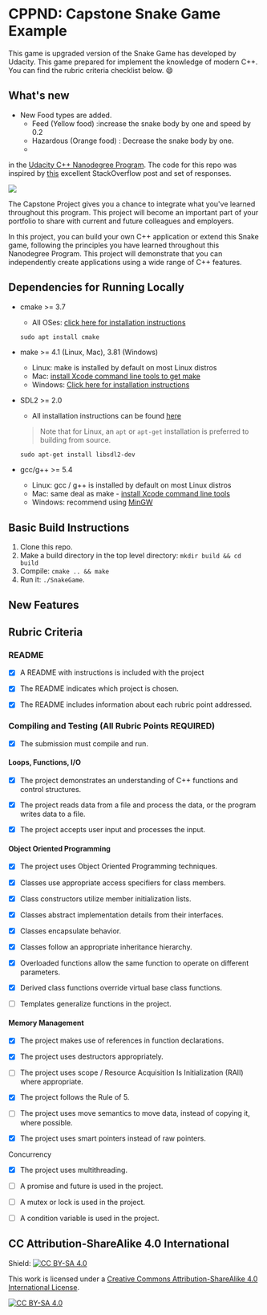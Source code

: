 # CPPND: Capstone Snake Game Example

This game is upgraded version of the Snake Game has developed by Udacity. This game prepared for implement the knowledge of modern C++. You can find the rubric criteria checklist below. :smile:

## What's new
* New Food types are added.
  * Feed (Yellow food) :increase the snake body by one and speed by 0.2
  * Hazardous (Orange food)     : Decrease the snake body by one.
  * 


in the [Udacity C++ Nanodegree Program](https://www.udacity.com/course/c-plus-plus-nanodegree--nd213). The code for this repo was inspired by [this](https://codereview.stackexchange.com/questions/212296/snake-game-in-c-with-sdl) excellent StackOverflow post and set of responses.

<img src="snake_game.gif"/>

The Capstone Project gives you a chance to integrate what you've learned throughout this program. This project will become an important part of your portfolio to share with current and future colleagues and employers.

In this project, you can build your own C++ application or extend this Snake game, following the principles you have learned throughout this Nanodegree Program. This project will demonstrate that you can independently create applications using a wide range of C++ features.

## Dependencies for Running Locally
* cmake >= 3.7
  * All OSes: [click here for installation instructions](https://cmake.org/install/)
  
  ```for linux
  sudo apt install cmake
  ```
  
* make >= 4.1 (Linux, Mac), 3.81 (Windows)
  * Linux: make is installed by default on most Linux distros
  * Mac: [install Xcode command line tools to get make](https://developer.apple.com/xcode/features/)
  * Windows: [Click here for installation instructions](http://gnuwin32.sourceforge.net/packages/make.htm)
* SDL2 >= 2.0
  * All installation instructions can be found [here](https://wiki.libsdl.org/Installation)
  >Note that for Linux, an `apt` or `apt-get` installation is preferred to building from source.

  ```
  sudo apt-get install libsdl2-dev
  ```

* gcc/g++ >= 5.4
  * Linux: gcc / g++ is installed by default on most Linux distros
  * Mac: same deal as make - [install Xcode command line tools](https://developer.apple.com/xcode/features/)
  * Windows: recommend using [MinGW](http://www.mingw.org/)

## Basic Build Instructions

1. Clone this repo.
2. Make a build directory in the top level directory: `mkdir build && cd build`
3. Compile: `cmake .. && make`
4. Run it: `./SnakeGame`.

## New Features
## Rubric Criteria 
###  README
- [x] A README with instructions is included with the project

- [x] The README indicates which project is chosen.

- [x] The README includes information about each rubric point addressed.


### Compiling and Testing (All Rubric Points REQUIRED)

- [x] The submission must compile and run.

#### Loops, Functions, I/O

- [x] The project demonstrates an understanding of C++ functions and control structures.

- [x] The project reads data from a file and process the data, or the program writes data to a file. 

- [x] The project accepts user input and processes the input.

#### Object Oriented Programming

- [x] The project uses Object Oriented Programming techniques.

- [x] Classes use appropriate access specifiers for class members.

- [x] Class constructors utilize member initialization lists.

- [x] Classes abstract implementation details from their interfaces.

- [x] Classes encapsulate behavior.

- [x] Classes follow an appropriate inheritance hierarchy.

- [x] Overloaded functions allow the same function to operate on different parameters.

- [x] Derived class functions override virtual base class functions.

- [ ] Templates generalize functions in the project.

#### Memory Management

- [x] The project makes use of references in function declarations.

- [x] The project uses destructors appropriately.

- [ ] The project uses scope / Resource Acquisition Is Initialization (RAII) where appropriate.

- [x] The project follows the Rule of 5.

- [ ] The project uses move semantics to move data, instead of copying it, where possible.

- [x] The project uses smart pointers instead of raw pointers.

Concurrency

- [x] The project uses multithreading. 

- [ ] A promise and future is used in the project.

- [ ] A mutex or lock is used in the project. 

- [ ] A condition variable is used in the project.


## CC Attribution-ShareAlike 4.0 International


Shield: [![CC BY-SA 4.0][cc-by-sa-shield]][cc-by-sa]

This work is licensed under a
[Creative Commons Attribution-ShareAlike 4.0 International License][cc-by-sa].

[![CC BY-SA 4.0][cc-by-sa-image]][cc-by-sa]

[cc-by-sa]: http://creativecommons.org/licenses/by-sa/4.0/
[cc-by-sa-image]: https://licensebuttons.net/l/by-sa/4.0/88x31.png
[cc-by-sa-shield]: https://img.shields.io/badge/License-CC%20BY--SA%204.0-lightgrey.svg